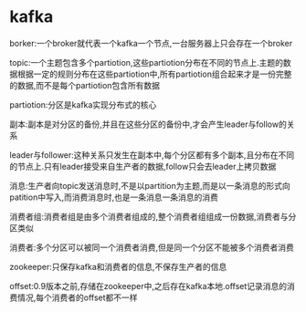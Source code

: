 # kafka
borker:一个broker就代表一个kafka一个节点,一台服务器上只会存在一个broker

topic:一个主题包含多个partiotion,这些partiotion分布在不同的节点上.主题的数据根据一定的规则分布在这些partiotion中,所有partiotion组合起来才是一份完整的数据,而不是每个partiotion包含所有数据

partiotion:分区是kafka实现分布式的核心

副本:副本是对分区的备份,并且在这些分区的备份中,才会产生leader与follow的关系

leader与follower:这种关系只发生在副本中,每个分区都有多个副本,且分布在不同的节点上.只有leader接受来自生产者的数据,follow只会去leader上拷贝数据


消息:生产者向topic发送消息时,不是以partition为主题,而是以一条消息的形式向patition中写入,而消费消息时,也是一条消息一条消息的消费


消费者组:消费者组是由多个消费者组成的,整个消费者组组成一份数据,消费者与分区类似

消费者:多个分区可以被同一个消费者消费,但是同一个分区不能被多个消费者消费

zookeeper:只保存kafka和消费者的信息,不保存生产者的信息

offset:0.9版本之前,存储在zookeeper中,之后存在kafka本地.offset记录消息的消费情况,每个消费者的offset都不一样
